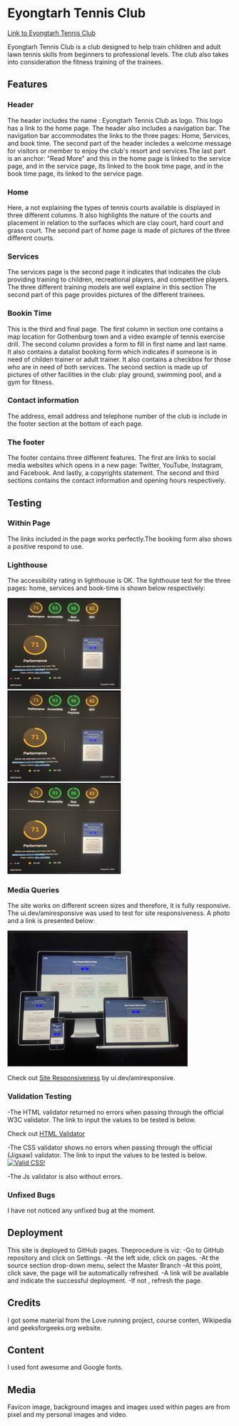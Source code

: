 
# Eyongtarh Tennis Club

[Link to Eyongtarh Tennis Club](https://eyongtarh.github.io/Eyongtarh-Tennis-Club/)

Eyongtarh Tennis Club is a club designed to help train children and adult lawn tennis skills from beginners to professional levels. The club also takes into consideration the fitness training of the trainees.

## Features

### Header

The header includes the name : Eyongtarh Tennis Club as logo. This logo has a link to the home page. The header also includes a navigation bar. The navigation bar accommodates the links to the three pages: Home, Services, and book time. The second part of the header incledes a welcome message for visitors or member to enjoy the club's resort and services.The last part is an anchor: "Read More" and this in the home page is linked to the service page, and in the service page, its linked to the book time page, and in the book time page, its linked to the service page. 

### Home 

Here, a not explaining the types of tennis courts available is displayed in three different columns.
It also highlights the nature of the courts and placement in relation to the surfaces which are clay court,
hard court and grass court. The second part of home page is made of pictures of the three different courts.

### Services

The services page is the second page it indicates that indicates the club providing training to children, 
recreational players, and competitive players. The three different training models are well explaine in this section
The second part of this page provides pictures of the different trainees.

### Bookin Time

This is the third and final page. The first column in section one contains a map location for Gothenburg town and a video example of tennis exercise drill. The second column provides a form to fill in first name and last name. It also contains a datalist booking form which indicates if someone is in need of childen trainer or adult trainer. It also contains a checkbox for those who are in need of both services. The second section is made up of pictures of other facilities in the club: play ground, swimming pool, and a gym for fitness.


### Contact information
The address, email address and telephone number of the club is include in the footer section at the bottom of each page.

### The footer

The footer contains three different features. The first are links to social media websites which opens in a 
new page: Twitter, YouTube, Instagram, and Facebook. And lastly, a copyrights statement. The second and third sections contains the contact information and opening hours respectively.

## Testing

### Within Page

The links included in the page works perfectly.The booking form also shows a 
positive respond to use.

### Lighthouse

The accessibility rating in lighthouse is OK. The lighthouse test for the three pages: home, services and book-time is shown below respectively:

<a>
<img src="assets/images/hom.jpeg" alt="" width="250" height="200" border="2">
<img src="assets/images/hom.jpeg" alt="" width="250" height="200" border="2">
<img src="assets/images/hom.jpeg" alt="" width="250" height="200" border="2">
</a>

### Media Queries 

The site works on different screen sizes and therefore, it is fully responsive. The ui.dev/amiresponsive was used to test for site responsiveness. A photo and a link is presented below:

<a>
<img src="assets/images/resp.jpeg" alt="" width="400" height="300" border="2">
</a>

Check out <a href="https://ui.dev/amiresponsive?url=https://eyongtarh.github.io/Eyongtarh-Tennis-Club/" target="_blank">Site Responsiveness</a> by ui.dev/amiresponsive.

### Validation Testing

-The HTML validator returned no errors when passing through the official W3C validator. The link to input the values to be tested is below.

Check out <a href="https://validator.w3.org/detailed.html" target="_blank">HTML Validator</a>

-The CSS validator shows no errors when passing through the official (Jigsaw) validator. The link to input the values to be tested is below.
<a href="http://jigsaw.w3.org/css-validator/check/referer">
    <img style="border:0;width:88px;height:31px"
        src="http://jigsaw.w3.org/css-validator/images/vcss-blue"
        alt="Valid CSS!" />
    </a>

-The Js validator is also without errors.

### Unfixed Bugs

I have not noticed any unfixed bug at the moment.

## Deployment

This site is deployed to GitHub pages. Theprocedure is viz:
-Go to GitHub repository and click on Settings.
-At the left side, click on pages.
-At the source section drop-down menu, select the Master Branch
-At this point, click save, the page will be automatically refreshed.
-A link will be available and indicate the successful deployment.
-If not , refresh the page.

## Credits

I got some material from the Love running project, course conten, Wikipedia and geeksforgeeks.org website.

## Content

I used font awesome and Google fonts.

## Media

Favicon image, background images and images used within pages are from 
pixel and my personal images and video.